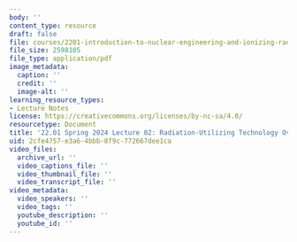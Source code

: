 ```yaml
---
body: ''
content_type: resource
draft: false
file: courses/2201-introduction-to-nuclear-engineering-and-ionizing-radiation/mit22_01_s24_radiation_utilizing_tech.pdf
file_size: 2598105
file_type: application/pdf
image_metadata:
  caption: ''
  credit: ''
  image-alt: ''
learning_resource_types:
- Lecture Notes
license: https://creativecommons.org/licenses/by-nc-sa/4.0/
resourcetype: Document
title: '22.01 Spring 2024 Lecture 02: Radiation-Utilizing Technology Overview'
uid: 2cfe4757-e3a6-4bbb-8f9c-772667dee1ca
video_files:
  archive_url: ''
  video_captions_file: ''
  video_thumbnail_file: ''
  video_transcript_file: ''
video_metadata:
  video_speakers: ''
  video_tags: ''
  youtube_description: ''
  youtube_id: ''
---
```

